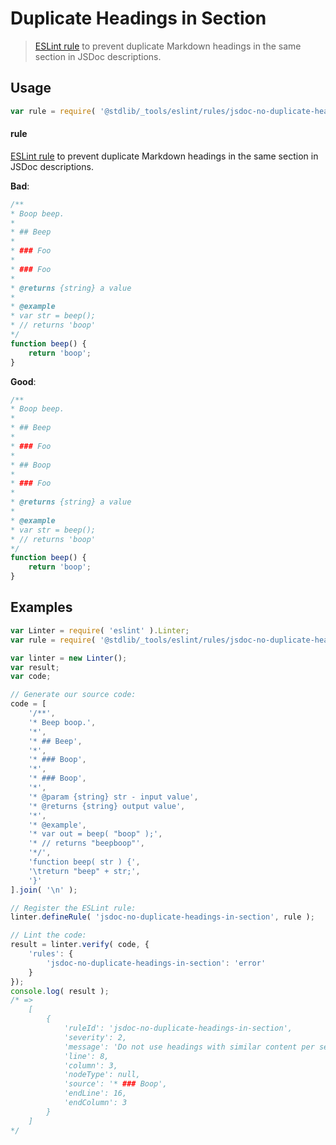 <!--

@license Apache-2.0

Copyright (c) 2018 The Stdlib Authors.

Licensed under the Apache License, Version 2.0 (the "License");
you may not use this file except in compliance with the License.
You may obtain a copy of the License at

   http://www.apache.org/licenses/LICENSE-2.0

Unless required by applicable law or agreed to in writing, software
distributed under the License is distributed on an "AS IS" BASIS,
WITHOUT WARRANTIES OR CONDITIONS OF ANY KIND, either express or implied.
See the License for the specific language governing permissions and
limitations under the License.

-->

# Duplicate Headings in Section

> [ESLint rule][eslint-rules] to prevent duplicate Markdown headings in the same section in JSDoc descriptions.

<section class="intro">

</section>

<!-- /.intro -->

<section class="usage">

## Usage

```javascript
var rule = require( '@stdlib/_tools/eslint/rules/jsdoc-no-duplicate-headings-in-section' );
```

#### rule

[ESLint rule][eslint-rules] to prevent duplicate Markdown headings in the same section in JSDoc descriptions.

**Bad**:

<!-- eslint-disable stdlib/jsdoc-no-duplicate-headings-in-section, stdlib/jsdoc-no-duplicate-headings, stdlib/jsdoc-markdown-remark -->

```javascript
/**
* Boop beep.
*
* ## Beep
*
* ### Foo
*
* ### Foo
*
* @returns {string} a value
*
* @example
* var str = beep();
* // returns 'boop'
*/
function beep() {
    return 'boop';
}
```

**Good**:

<!-- eslint-disable stdlib/jsdoc-no-duplicate-headings, stdlib/jsdoc-markdown-remark -->

```javascript
/**
* Boop beep.
*
* ## Beep
*
* ### Foo
*
* ## Boop
*
* ### Foo
*
* @returns {string} a value
*
* @example
* var str = beep();
* // returns 'boop'
*/
function beep() {
    return 'boop';
}
```

</section>

<!-- /.usage -->

<section class="examples">

## Examples

<!-- eslint no-undef: "error" -->

```javascript
var Linter = require( 'eslint' ).Linter;
var rule = require( '@stdlib/_tools/eslint/rules/jsdoc-no-duplicate-headings-in-section' );

var linter = new Linter();
var result;
var code;

// Generate our source code:
code = [
    '/**',
    '* Beep boop.',
    '*',
    '* ## Beep',
    '*',
    '* ### Boop',
    '*',
    '* ### Boop',
    '*',
    '* @param {string} str - input value',
    '* @returns {string} output value',
    '*',
    '* @example',
    '* var out = beep( "boop" );',
    '* // returns "beepboop"',
    '*/',
    'function beep( str ) {',
    '\treturn "beep" + str;',
    '}'
].join( '\n' );

// Register the ESLint rule:
linter.defineRule( 'jsdoc-no-duplicate-headings-in-section', rule );

// Lint the code:
result = linter.verify( code, {
    'rules': {
        'jsdoc-no-duplicate-headings-in-section': 'error'
    }
});
console.log( result );
/* =>
    [
        {
            'ruleId': 'jsdoc-no-duplicate-headings-in-section',
            'severity': 2,
            'message': 'Do not use headings with similar content per section (5:1)',
            'line': 8,
            'column': 3,
            'nodeType': null,
            'source': '* ### Boop',
            'endLine': 16,
            'endColumn': 3
        }
    ]
*/
```

</section>

<!-- /.examples -->

<!-- Section for related `stdlib` packages. Do not manually edit this section, as it is automatically populated. -->

<section class="related">

</section>

<!-- /.related -->

<!-- Section for all links. Make sure to keep an empty line after the `section` element and another before the `/section` close. -->

<section class="links">

[eslint-rules]: https://eslint.org/docs/developer-guide/working-with-rules

</section>

<!-- /.links -->
